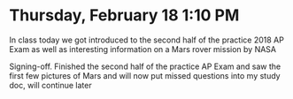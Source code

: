 # Thursday, February 18 1:10 PM

In class today we got introduced to the second half of the practice 2018 AP Exam as well as interesting information on a Mars rover mission by NASA

Signing-off. Finished the second half of the practice AP Exam and saw the first few pictures of Mars and will now put missed questions into my study doc, will continue later